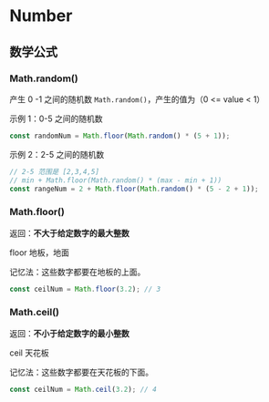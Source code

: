 # Number

## 数学公式

### Math.random()

产生 0 -1 之间的随机数 `Math.random()`，产生的值为（0 <= value < 1）

示例 1：0-5 之间的随机数

```javascript
const randomNum = Math.floor(Math.random() * (5 + 1));
```

示例 2：2-5 之间的随机数

```javascript
// 2-5 范围是 [2,3,4,5]
// min + Math.floor(Math.random() * (max - min + 1))
const rangeNum = 2 + Math.floor(Math.random() * (5 - 2 + 1));
```

### Math.floor()

返回：**不大于给定数字的最大整数**

floor 地板，地面

记忆法：这些数字都要在地板的上面。

```javascript
const ceilNum = Math.floor(3.2); // 3
```

### Math.ceil()

返回：**不小于给定数字的最小整数**

ceil 天花板

记忆法：这些数字都要在天花板的下面。

```javascript
const ceilNum = Math.ceil(3.2); // 4
```
